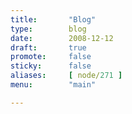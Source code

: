 ```yaml
---
title:       "Blog"
type:        blog 
date:        2008-12-12
draft:       true
promote:     false
sticky:      false
aliases:     [ node/271 ]
menu:        "main"

---
```


